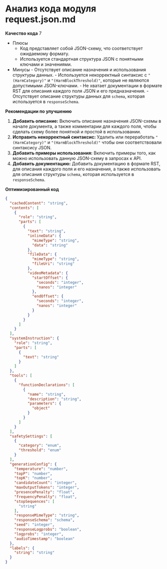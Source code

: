 # Анализ кода модуля request.json.md

**Качество кода**
    7
-   Плюсы
     -  Код представляет собой JSON-схему, что соответствует ожидаемому формату.
     -  Используется  стандартная структура JSON с понятными ключами и значениями.
 -   Минусы
    -  Отсутствует описание назначения и использования структуры данных.
    -  Используется некорректный синтаксис с `"(HarmCategory)"` и `"(HarmBlockThreshold)"`, которые не являются допустимыми JSON-ключами.
    -  Не хватает документации в формате RST для описания каждого поля JSON и его предназначения.
    - Отсутствует описание структуры данных для `schema`, которая используется в `responseSchema`.

**Рекомендации по улучшению**
1.  **Добавить описание:**  Включить описание назначения JSON-схемы в начале документа, а также комментарии для каждого поля, чтобы сделать схему более понятной и простой в использовании.
2.  **Исправить некорректный синтаксис:**  Удалить или переработать `"(HarmCategory)"` и `"(HarmBlockThreshold)"` чтобы они соответствовали синтаксису JSON.
3.  **Добавить примеры использования:** Включить примеры того, как можно использовать данную JSON-схему в запросах к API.
4. **Добавить документацию:** Добавить документацию в формате RST, для описания каждого поля и его назначения, а также использовать для описания структуры  `schema`, которая используется в `responseSchema`.

**Оптимизированный код**
```json
{
  "cachedContent": "string",
  "contents": [
    {
      "role": "string",
      "parts": [
        {
          "text": "string",
          "inlineData": {
            "mimeType": "string",
            "data": "string"
          },
          "fileData": {
            "mimeType": "string",
            "fileUri": "string"
          },
          "videoMetadata": {
            "startOffset": {
              "seconds": "integer",
              "nanos": "integer"
            },
            "endOffset": {
              "seconds": "integer",
              "nanos": "integer"
            }
          }
        }
      ]
    }
  ],
  "systemInstruction": {
    "role": "string",
    "parts": [
      {
        "text": "string"
      }
    ]
  },
  "tools": [
    {
      "functionDeclarations": [
        {
          "name": "string",
          "description": "string",
          "parameters": {
            "object" 
          }
        }
      ]
    }
  ],
  "safetySettings": [
    {
      "category": "enum",
      "threshold": "enum"
    }
  ],
  "generationConfig": {
    "temperature": "number",
    "topP": "number",
    "topK": "number",
    "candidateCount": "integer",
    "maxOutputTokens": "integer",
    "presencePenalty": "float",
    "frequencyPenalty": "float",
    "stopSequences": [
      "string"
    ],
    "responseMimeType": "string",
    "responseSchema": "schema",
    "seed": "integer",
    "responseLogprobs": "boolean",
    "logprobs": "integer",
    "audioTimestamp": "boolean"
  },
  "labels": {
    "string": "string"
  }
}
```